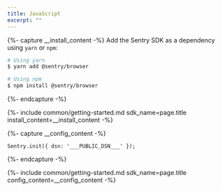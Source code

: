 ```yaml
---
title: JavaScript
excerpt: ""
---
```


{%- capture __install_content -%}
Add the Sentry SDK as a dependency using `yarn` or `npm`:

```bash
# Using yarn
$ yarn add @sentry/browser

# Using npm
$ npm install @sentry/browser
```
{%- endcapture -%}

{%- include common/getting-started.md 
sdk_name=page.title
install_content=__install_content -%}

{%- capture __config_content -%}

```Sentry.init({ dsn: '___PUBLIC_DSN___' });```

{%- endcapture -%}

{%- include common/getting-started.md 
sdk_name=page.title
config_content=__config_content -%}
